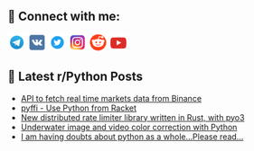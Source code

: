 ## 🔎 Connect with me:
[<img src="https://github.com/bullbesh/bullbesh/blob/main/images/Telegram.png" width="32" height="32" />](https://t.me/bullbesh)
[<img src="https://github.com/bullbesh/bullbesh/blob/main/images/VK.png" width="32" height="32" />](https://vk.com/bullbesh)
[<img src="https://github.com/bullbesh/bullbesh/blob/main/images/Twitter.png" width="32" height="32" />](https://twitter.com/bullbesh1)
[<img src="https://github.com/bullbesh/bullbesh/blob/main/images/Instagram.png" width="32" height="32" />](https://www.instagram.com/bullbesh)
[<img src="https://github.com/bullbesh/bullbesh/blob/main/images/Reddit.png" width="32" height="32" />](https://www.reddit.com/user/bullbesh)
[<img src="https://github.com/bullbesh/bullbesh/blob/main/images/YouTube.png" width="32" height="32" />](https://www.youtube.com/channel/UCtfjRs6uzgq5mfm8S06WTcg)

## 📕 Latest r/Python Posts
<!-- BLOG-POST-LIST:START -->
- [API to fetch real time markets data from Binance](https://www.reddit.com/r/Python/comments/y3q3bg/api_to_fetch_real_time_markets_data_from_binance/)
- [pyffi - Use Python from Racket](https://www.reddit.com/r/Python/comments/y3prlo/pyffi_use_python_from_racket/)
- [New distributed rate limiter library written in Rust, with pyo3](https://www.reddit.com/r/Python/comments/y3p1eq/new_distributed_rate_limiter_library_written_in/)
- [Underwater image and video color correction with Python](https://www.reddit.com/r/Python/comments/y3onmb/underwater_image_and_video_color_correction_with/)
- [I am having doubts about python as a whole...Please read...](https://www.reddit.com/r/Python/comments/y3ob34/i_am_having_doubts_about_python_as_a_wholeplease/)
<!-- BLOG-POST-LIST:END -->
